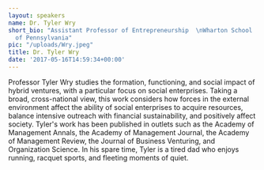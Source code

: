 ```yaml
---
layout: speakers
name: Dr. Tyler Wry
short_bio: "Assistant Professor of Entrepreneurship  \nWharton School  \nUniversity
  of Pennsylvania"
pic: "/uploads/Wry.jpeg"
title: Dr. Tyler Wry
date: '2017-05-16T14:59:34+00:00'
---
```

Professor Tyler Wry studies the formation, functioning, and social impact of hybrid ventures, with a particular focus on social enterprises. Taking a broad, cross-national view, this work considers how forces in the external environment affect the ability of social enterprises to acquire resources, balance intensive outreach with financial sustainability, and positively affect society. Tyler's work has been published in outlets such as the Academy of Management Annals, the Academy of Management Journal, the Academy of Management Review, the Journal of Business Venturing, and Organization Science. In his spare time, Tyler is a tired dad who enjoys running, racquet sports, and fleeting moments of quiet.
